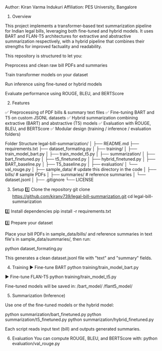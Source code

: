 Author: Kiran Varma Indukuri
Affiliation: PES University, Bangalore

1. Overview

This project implements a transformer-based text summarization pipeline for Indian legal bills, leveraging both fine-tuned and hybrid models.
It uses BART and FLAN-T5 architectures for extractive and abstractive summarization respectively, with a hybrid pipeline that combines their strengths for improved factuality and readability.

This repository is structured to let you:

Preprocess and clean raw bill PDFs and summaries

Train transformer models on your dataset

Run inference using fine-tuned or hybrid models

Evaluate performance using ROUGE, BLEU, and BERTScore

2. Features

✅ Preprocessing of PDF bills & summary text files
✅ Fine-tuning BART and T5 on custom JSONL datasets
✅ Hybrid summarization combining extractive (BART) and abstractive (T5) models
✅ Evaluation with ROUGE, BLEU, and BERTScore
✅ Modular design (training / inference / evaluation folders)

Folder Structure
legal-bill-summarization/
│
├── README.md
├── requirements.txt
├── dataset_formating.py
│
├── training/
│   ├── train_model_bart.py
│   ├── train_model_t5.py
│
├── summarization/
│   ├── bart_finetuned.py
│   ├── t5_finetuned.py
│   ├── hybrid_finetuned.py
│   ├── BART_baseline.py
│   ├── T5_baseline.py
│
├── evaluation/
│   └── val_rouge.py
│
├── sample_data/         # update this directory in the code 
│   ├── bills/           # sample PDFs
│   ├── summaries/       # reference summaries
│   └── dataset.jsonl
│
├── .gitignore
└── LICENSE

3. Setup
1️⃣ Clone the repository
git clone https://github.com/kiranv739/legal-bill-summarization.git
cd legal-bill-summarization

2️⃣ Install dependencies
pip install -r requirements.txt

3️⃣ Prepare your dataset

Place your bill PDFs in sample_data/bills/
and reference summaries in text file's in sample_data/summaries/, then run:

python dataset_formating.py


This generates a clean dataset.jsonl file with "text" and "summary" fields.

4. Training
▶️ Fine-tune BART
python training/train_model_bart.py

▶️ Fine-tune FLAN-T5
python training/train_model_t5.py

Fine-tuned models will be saved in:
/bart_model/
/flant5_model/

5. Summarization (Inference)

Use one of the fine-tuned models or the hybrid model:

python summarization/bart_finetuned.py
python summarization/t5_finetuned.py
python summarization/hybrid_finetuned.py


Each script reads input text (bill) and outputs generated summaries.

6. Evaluation
You can compute ROUGE, BLEU, and BERTScore with:
python evaluation/val_rouge.py

